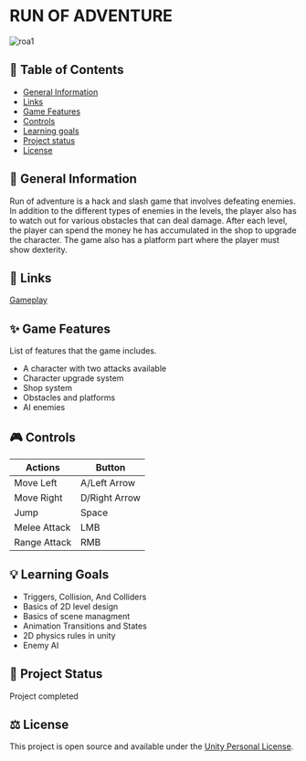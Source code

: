 # RUN OF ADVENTURE

![roa1](https://user-images.githubusercontent.com/107064508/222847098-b46b4535-a03b-47bb-a79f-d05b970994c5.png)

## 📖 Table of Contents
* [General Information](https://github.com/ZuzRad/Run-Of-Adventure#-general-information)
* [Links](https://github.com/ZuzRad/Run-Of-Adventure#-links)
* [Game Features](https://github.com/ZuzRad/Run-Of-Adventure#-game-features)
* [Controls](https://github.com/ZuzRad/Run-Of-Adventure#-controls)
* [Learning goals](https://github.com/ZuzRad/Run-Of-Adventure#-learning-goals)
* [Project status](https://github.com/ZuzRad/Run-Of-Adventure#-project-status)
* [License](https://github.com/ZuzRad/Run-Of-Adventure#%EF%B8%8F-license)


## 📝 General Information
Run of adventure is a hack and slash game that involves defeating enemies. In addition to the different types of enemies in the levels, the player also has to watch out for various obstacles that can deal damage. After each level, the player can spend the money he has accumulated in the shop to upgrade the character. The game also has a platform part where the player must show dexterity.

## 👾 Links
[Gameplay](https://youtu.be/6FO9-UvqNPg)

## ✨ Game Features
List of features that the game includes.
- A character with two attacks available
- Character upgrade system
- Shop system
- Obstacles and platforms
- AI enemies

## 🎮 Controls
| Actions           | Button        |
|-------------------|---------------|
| Move Left         | A/Left Arrow  |
| Move Right        | D/Right Arrow |
| Jump              | Space         |
| Melee Attack      | LMB           |
| Range Attack      | RMB           |

## 💡 Learning Goals
- Triggers, Collision, And Colliders
- Basics of 2D level design
- Basics of scene managment
- Animation Transitions and States
- 2D physics rules in unity
- Enemy AI

## 🌱 Project Status
Project completed

## ⚖️ License
This project is open source and available under the [Unity Personal License](https://unity.com/products/unity-personal).
